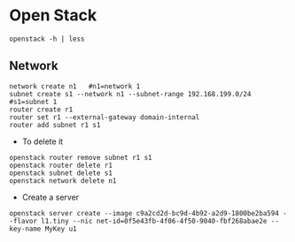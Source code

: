 # Open Stack

````
openstack -h | less
````


## Network

````
network create n1   #n1=network 1
subnet create s1 --network n1 --subnet-range 192.168.199.0/24       #s1=subnet 1
router create r1
router set r1 --external-gateway domain-internal
router add subnet r1 s1
````
- To delete it
````
openstack router remove subnet r1 s1
openstack router delete r1
openstack subnet delete s1
openstack network delete n1
```` 
- Create a server
````
openstack server create --image c9a2cd2d-bc9d-4b92-a2d9-1800be2ba594 --flavor l1.tiny --nic net-id=0f5e43fb-4f06-4f50-9040-fbf268abae2e --key-name MyKey u1

````





